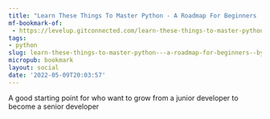 ```yaml
---
title: "Learn These Things To Master Python - A Roadmap For Beginners | by Anthony Gibson II | May, 2022 | Level Up Coding"
mf-bookmark-of:
 - https://levelup.gitconnected.com/learn-these-things-to-master-python-a-roadmap-for-beginners-18c83e61049d
tags:
- python
slug: learn-these-things-to-master-python---a-roadmap-for-beginners--by-anthony-gibson-ii--may-2022--level-up-coding
micropub: bookmark
layout: social
date: '2022-05-09T20:03:57'
---
```

A good starting point for who want to grow from a junior developer to become a senior developer